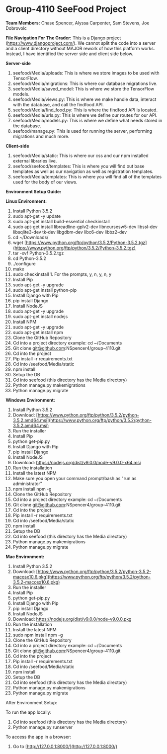 # Group-4110 SeeFood Project

**Team Members:**
Chase Spencer, Alyssa Carpenter, Sam Stevens, Joe Dobrovolc

**File Navigation For The Grader:**
This is a Django project (https://www.djangoproject.com/). We cannot split the code into a server and a client directory 
without MAJOR rework of how this platform works. Instead, I have identified the server side and client side below.

**Server-side**
1. seefood/Media/uploads: This is where we store images to be used with TensorFlow.
2. seefood/Media/migrations: This is where our database migrations live.
3. seefood/Media/saved_model: This is where we store the TensorFlow models.
4. seefood/Media/views.py: This is where we make handle data, interact with the database, and call the findfood API.
5. seefood/Media/find_food.py: This is where the findfood API is located.
6. seefood/Media/urls.py: This is where we define our routes for our API.
7. seefood/Media/models.py: This is where we define what needs stored in the database.
8. seefood/manage.py: This is used for running the server, performing migrations and much more.


**Client-side**
1. seefood/Media/static: This is where our css and our npm installed external libraries live.
2. seefood/seefood/templates: This is where you will find out base templates as well as our navigation as well as 
registration templates.
3. seefood/Media/templates: This is where you will find all of the templates used for the body of our views.

**Environment Setup Guide:**

**Linux Environment:**
1. Install Python 3.5.2
  1. sudo apt-get -y update
  2. sudo apt-get install build-essential checkinstall
  3. sudo apt-get install libreadline-gplv2-dev libncursesw5-dev libssl-dev libsqlite3-dev tk-dev libgdbm-dev libc6-dev libbz2-dev
  4. cd ~/Downloads/
  5. wget [https://www.python.org/ftp/python/3.5.2/Python-3.5.2.tgz](https://www.python.org/ftp/python/3.5.2/Python-3.5.2.tgz)
  6. tar -xvf Python-3.5.2.tgz
  7. cd Python-3.5.2
  8. ./configure
  9. make
  10. sudo checkinstall
    1. For the prompts, y, n, y, n, y
2. Install Pip
  1. sudo apt-get -y upgrade
  2. sudo apt-get install python-pip
3. Install Django with Pip
  1. pip install Django
4. Install NodeJS
  1. sudo apt-get -y upgrade
  2. sudo apt-get install nodejs
5. Install NPM
  1. sudo apt-get -y upgrade
  2. sudo apt-get install npm
6. Clone the GitHub Repository
  1. Cd into a project directory example: cd ~/Documents
  2. Git clone [git@github.com](mailto:git@github.com):NSpencer4/group-4110.git
  3. Cd into the project
  4. Pip install -r requirements.txt
  5. Cd into /seefood/Media/static
  6. npm install
7. Setup the DB
  1. Cd into seefood (this directory has the Media directory)
  2. Python manage.py makemigrations
  3. Python manage.py migrate

**Windows Environment:**

1. Install Python 3.5.2
  1. Download: [https://www.python.org/ftp/python/3.5.2/python-3.5.2.amd64.msi](https://www.python.org/ftp/python/3.5.2/python-3.5.2.amd64.msi)
  2. Run the installer
2. Install Pip
  1. python get-pip.py
3. Install Django with Pip
  1. pip install Django
4. Install NodeJS
  1. Download: https://nodejs.org/dist/v9.0.0/node-v9.0.0-x64.msi
  2. Run the installation
5. Install the latest NPM
  1. Make sure you open your command prompt/bash as &quot;run as administrator&quot;
  2. npm install npm -g
6. Clone the GitHub Repository
  1. Cd into a project directory example: cd ~/Documents
  2. Git clone [git@github.com](mailto:git@github.com):NSpencer4/group-4110.git
  3. Cd into the project
  4. Pip install -r requirements.txt
  5. Cd into /seefood/Media/static
  6. npm install
7. Setup the DB
  1. Cd into seefood (this directory has the Media directory)
  2. Python manage.py makemigrations
  3. Python manage.py migrate

**Mac Environment:**

1. Install Python 3.5.2
  1. Download: [https://www.python.org/ftp/python/3.5.2/python-3.5.2-macosx10.6.pkg](https://www.python.org/ftp/python/3.5.2/python-3.5.2-macosx10.6.pkg)
  2. Run the installer
2. Install Pip
  1. python get-pip.py
3. Install Django with Pip
  1. pip install Django
4. Install NodeJS
  1. Download: https://nodejs.org/dist/v9.0.0/node-v9.0.0.pkg
  2. Run the installation
5. Install the latest NPM
  1. sudo npm install npm -g
6. Clone the GitHub Repository
  1. Cd into a project directory example: cd ~/Documents
  2. Git clone [git@github.com](mailto:git@github.com):NSpencer4/group-4110.git
  3. Cd into the project
  4. Pip install -r requirements.txt
  5. Cd into /seefood/Media/static
  6. npm install
7. Setup the DB
  1. Cd into seefood (this directory has the Media directory)
  2. Python manage.py makemigrations
  3. Python manage.py migrate

After Environment Setup:

To run the app locally:

1. Cd into seefood (this directory has the Media directory)
2. Python manage.py runserver

To access the app in a browser:

1. Go to [http://127.0.0.1:8000/](http://127.0.0.1:8000/)
